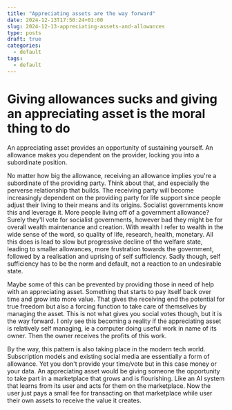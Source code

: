 ```yaml
---
title: "Appreciating assets are the way forward"
date: 2024-12-13T17:50:24+01:00
slug: 2024-12-13-appreciating-assets-and-allowances
type: posts
draft: true
categories:
  - default
tags:
  - default
---
```


# Giving allowances sucks and giving an appreciating asset is the moral thing to do

An appreciating asset provides an opportunity of sustaining yourself. An allowance makes you dependent on the provider, locking you into a subordinate position.

<!--more-->

No matter how big the allowance, receiving an allowance implies you're a subordinate of the providing party. Think about that, and especially the perverse relationship that builds. The receiving party will become increasingly dependent on the providing party for life support since people adjust their living to their means and its origins. Socialist governments know this and leverage it. More people living off of a government allowance? Surely they'll vote for socialist governments, however bad they might be for overall wealth maintenance and creation. With wealth I refer to wealth in the wide sense of the word, so quality of life, research, health, monetary. All this does is lead to slow but progressive decline of the welfare state, leading to smaller allowances, more frustration towards the government, followed by a realisation and uprising of self sufficiency. Sadly though, self sufficiency has to be the norm and default, not a reaction to an undesirable state. 

Maybe some of this can be prevented by providing those in need of help with an appreciating asset. Something that starts to pay itself back over time and grow into more value. That gives the receiving end the potential for true freedom but also a forcing function to take care of themselves by managing the asset. This is not what gives you social votes though, but it is the way forward. I only see this becoming a reality if the appreciating asset is relatively self managing, ie a computer doing useful work in name of its owner. Then the owner receives the profits of this work.

By the way, this pattern is also taking place in the modern tech world. Subscription models and existing social media are essentially a form of allowance. Yet you don't provide your time/vote but in this case money or your data. An appreciating asset would be giving someone the opportunity to take part in a marketplace that grows and is flourishing. Like an AI system that learns from its user and acts for them on the marketplace. Now the user just pays a small fee for transacting on that marketplace while user their own assets to receive the value it creates.
